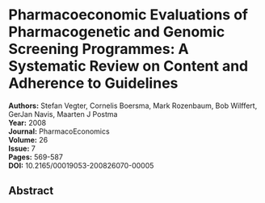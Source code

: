 # Pharmacoeconomic Evaluations of Pharmacogenetic and Genomic Screening Programmes: A Systematic Review on Content and Adherence to Guidelines

**Authors:** Stefan Vegter, Cornelis Boersma, Mark Rozenbaum, Bob Wilffert, GerJan Navis, Maarten J Postma  
**Year:** 2008  
**Journal:** PharmacoEconomics  
**Volume:** 26  
**Issue:** 7  
**Pages:** 569-587  
**DOI:** 10.2165/00019053-200826070-00005  

## Abstract


